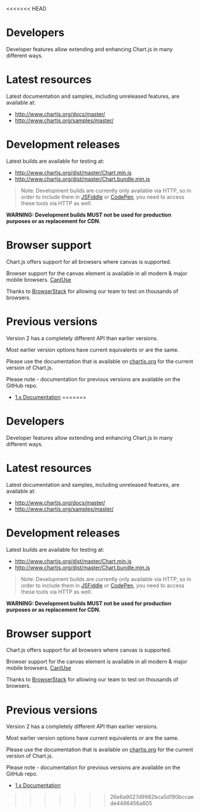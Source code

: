 <<<<<<< HEAD
# Developers

Developer features allow extending and enhancing Chart.js in many different ways.

# Latest resources

Latest documentation and samples, including unreleased features, are available at:

 - http://www.chartjs.org/docs/master/
 - http://www.chartjs.org/samples/master/

# Development releases

Latest builds are available for testing at:

 - http://www.chartjs.org/dist/master/Chart.min.js
 - http://www.chartjs.org/dist/master/Chart.bundle.min.js

> Note: Development builds are currently only available via HTTP, so in order to include them in [JSFiddle](http://jsfiddle.net) or [CodePen](http://codepen.io), you need to access these tools via HTTP as well.

**WARNING: Development builds MUST not be used for production purposes or as replacement for CDN.**

# Browser support

Chart.js offers support for all browsers where canvas is supported.

Browser support for the canvas element is available in all modern & major mobile browsers. [CanIUse](http://caniuse.com/#feat=canvas)

Thanks to [BrowserStack](https://browserstack.com) for allowing our team to test on thousands of browsers.

# Previous versions

Version 2 has a completely different API than earlier versions.

Most earlier version options have current equivalents or are the same.

Please use the documentation that is available on [chartjs.org](http://www.chartjs.org/docs/) for the current version of Chart.js.

Please note - documentation for previous versions are available on the GitHub repo.

- [1.x Documentation](https://github.com/chartjs/Chart.js/tree/v1.1.1/docs)
=======
# Developers

Developer features allow extending and enhancing Chart.js in many different ways.

# Latest resources

Latest documentation and samples, including unreleased features, are available at:

 - http://www.chartjs.org/docs/master/
 - http://www.chartjs.org/samples/master/

# Development releases

Latest builds are available for testing at:

 - http://www.chartjs.org/dist/master/Chart.min.js
 - http://www.chartjs.org/dist/master/Chart.bundle.min.js

> Note: Development builds are currently only available via HTTP, so in order to include them in [JSFiddle](http://jsfiddle.net) or [CodePen](http://codepen.io), you need to access these tools via HTTP as well.

**WARNING: Development builds MUST not be used for production purposes or as replacement for CDN.**

# Browser support

Chart.js offers support for all browsers where canvas is supported.

Browser support for the canvas element is available in all modern & major mobile browsers. [CanIUse](http://caniuse.com/#feat=canvas)

Thanks to [BrowserStack](https://browserstack.com) for allowing our team to test on thousands of browsers.

# Previous versions

Version 2 has a completely different API than earlier versions.

Most earlier version options have current equivalents or are the same.

Please use the documentation that is available on [chartjs.org](http://www.chartjs.org/docs/) for the current version of Chart.js.

Please note - documentation for previous versions are available on the GitHub repo.

- [1.x Documentation](https://github.com/chartjs/Chart.js/tree/v1.1.1/docs)
>>>>>>> 26e6a9027d9982bca5d190bccaede4466456a605
